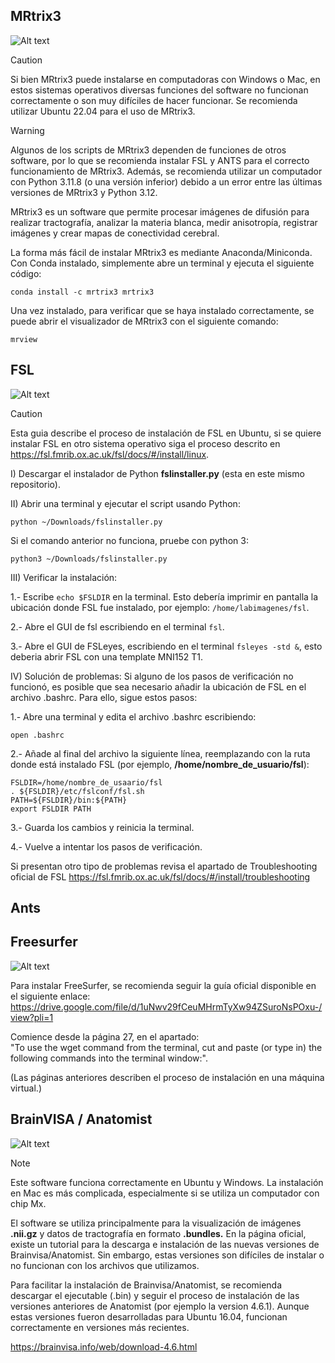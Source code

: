 ## MRtrix3 

![Alt text](https://www.mrtrix.org/images/frontpage/mrview.jpg)


> [!CAUTION]
> Si bien MRtrix3 puede instalarse en computadoras con Windows o Mac, en estos sistemas operativos diversas funciones del software no funcionan correctamente o son muy difíciles de hacer funcionar. Se recomienda utilizar Ubuntu 22.04 para el uso de MRtrix3.

> [!WARNING]  
> Algunos de los scripts de MRtrix3 dependen de funciones de otros software, por lo que se recomienda instalar FSL y ANTS para el correcto funcionamiento de MRtrix3. Además, se recomienda utilizar un computador con Python 3.11.8 (o una versión inferior) debido a un error entre las últimas versiones de MRtrix3 y Python 3.12.

MRtrix3 es un software que permite procesar imágenes de difusión para realizar tractografía, analizar la materia blanca, medir anisotropía, registrar imágenes y crear mapas de conectividad cerebral.

La forma más fácil de instalar MRtrix3 es mediante Anaconda/Miniconda. Con Conda instalado, simplemente abre un terminal y ejecuta el siguiente código:

``` console
conda install -c mrtrix3 mrtrix3
```

Una vez instalado, para verificar que se haya instalado correctamente, se puede abrir el visualizador de MRtrix3 con el siguiente comando:

``` console
mrview
```

## FSL

![Alt text](https://s3.us-east-2.amazonaws.com/brainder/2015/fsl-rpi/screenshot_debian_lxde_rpi2.png)

> [!CAUTION]
> Esta guia describe el proceso de instalación de FSL en Ubuntu, si se quiere instalar FSL en otro sistema operativo siga el proceso descrito en https://fsl.fmrib.ox.ac.uk/fsl/docs/#/install/linux.

I) Descargar el instalador de Python **fslinstaller.py** (esta en este mismo repositorio).

II) Abrir una terminal y ejecutar el script usando Python:

```console
python ~/Downloads/fslinstaller.py
```

Si el comando anterior no funciona, pruebe con python
3:
```console
python3 ~/Downloads/fslinstaller.py
```

III) Verificar la instalación:

1.- Escribe ```echo $FSLDIR``` en la terminal. Esto debería imprimir en pantalla la ubicación donde FSL fue instalado, por ejemplo: ```/home/labimagenes/fsl```.

2.- Abre el GUI de fsl escribiendo en el terminal ```fsl```.

3.- Abre el GUI de FSLeyes, escribiendo en el terminal ```fsleyes -std &```, esto deberia abrir FSL con una template MNI152 T1.

IV) Solución de problemas:
Si alguno de los pasos de verificación no funcionó, es posible que sea necesario añadir la ubicación de FSL en el archivo .bashrc. Para ello, sigue estos pasos:

1.- Abre una terminal y edita el archivo .bashrc escribiendo:

```console
open .bashrc
```

2.- Añade al final del archivo la siguiente línea, reemplazando con la ruta donde está instalado FSL (por ejemplo, **/home/nombre_de_usuario/fsl**):

``` console
FSLDIR=/home/nombre_de_usaario/fsl
. ${FSLDIR}/etc/fslconf/fsl.sh
PATH=${FSLDIR}/bin:${PATH}
export FSLDIR PATH
```

3.- Guarda los cambios y reinicia la terminal.

4.- Vuelve a intentar los pasos de verificación.

Si presentan otro tipo de problemas revisa el apartado de Troubleshooting oficial de FSL https://fsl.fmrib.ox.ac.uk/fsl/docs/#/install/troubleshooting


## Ants

## Freesurfer

![Alt text](https://andysbrainbook.readthedocs.io/en/stable/_images/06_Freeview_Example.png)

Para instalar FreeSurfer, se recomienda seguir la guía oficial disponible en el siguiente enlace:  
https://drive.google.com/file/d/1uNwv29fCeuMHrmTyXw94ZSuroNsPOxu-/view?pli=1

Comience desde la página 27, en el apartado:  
"To use the wget command from the terminal, cut and paste (or type in) the following commands into the terminal window:".

(Las páginas anteriores describen el proceso de instalación en una máquina virtual.)

## BrainVISA / Anatomist

![Alt text](https://brainvisa.info/web/_static/images/control_window0.png)

>[!NOTE]
> Este software funciona correctamente en Ubuntu y Windows. La instalación en Mac es más complicada, especialmente si se utiliza un computador con chip Mx.

El software se utiliza principalmente para la visualización de imágenes **.nii.gz** y datos de tractografía en formato **.bundles.** En la página oficial, existe un tutorial para la descarga e instalación de las nuevas versiones de Brainvisa/Anatomist. Sin embargo, estas versiones son difíciles de instalar o no funcionan con los archivos que utilizamos.

Para facilitar la instalación de Brainvisa/Anatomist, se recomienda descargar el ejecutable (.bin) y seguir el proceso de instalación de las versiones anteriores de Anatomist  (por ejemplo la version 4.6.1). Aunque estas versiones fueron desarrolladas para Ubuntu 16.04, funcionan correctamente en versiones más recientes.

https://brainvisa.info/web/download-4.6.html


